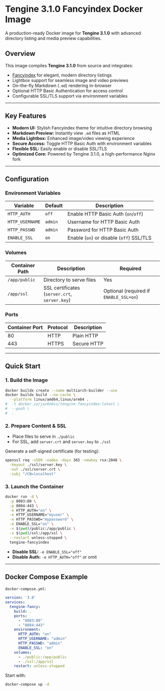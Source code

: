 # Tengine 3.1.0 Fancyindex Docker Image

A production-ready Docker image for **Tengine 3.1.0** with advanced directory listing and media preview capabilities.

## Overview

This image compiles **Tengine 3.1.0** from source and integrates:

- [Fancyindex](https://github.com/TheInsomniac/Nginx-Fancyindex-Theme) for elegant, modern directory listings
- Lightbox support for seamless image and video previews
- On-the-fly Markdown (`.md`) rendering in-browser
- Optional HTTP Basic Authentication for access control
- Configurable SSL/TLS support via environment variables

---

## Key Features

- **Modern UI:** Stylish Fancyindex theme for intuitive directory browsing
- **Markdown Preview:** Instantly view `.md` files as HTML
- **Media Lightbox:** Enhanced image/video viewing experience
- **Secure Access:** Toggle HTTP Basic Auth with environment variables
- **Flexible SSL:** Easily enable or disable SSL/TLS
- **Optimized Core:** Powered by Tengine 3.1.0, a high-performance Nginx fork

---

## Configuration

### Environment Variables

| Variable        | Default | Description                              |
| --------------- | ------- | ---------------------------------------- |
| `HTTP_AUTH`     | `off`   | Enable HTTP Basic Auth (`on`/`off`)      |
| `HTTP_USERNAME` | `admin` | Username for HTTP Basic Auth             |
| `HTTP_PASSWD`   | `admin` | Password for HTTP Basic Auth             |
| `ENABLE_SSL`    | `on`    | Enable (`on`) or disable (`off`) SSL/TLS |

### Volumes

| Container Path | Description                                   | Required                               |
| -------------- | --------------------------------------------- | -------------------------------------- |
| `/app/public`  | Directory to serve files                      | Yes                                    |
| `/app/ssl`     | SSL certificates (`server.crt`, `server.key`) | Optional (required if `ENABLE_SSL=on`) |

### Ports

| Container Port | Protocol | Description |
| -------------- | -------- | ----------- |
| 80             | HTTP     | Plain HTTP  |
| 443            | HTTPS    | Secure HTTP |

---

## Quick Start

### 1. Build the Image

```bash
docker buildx create --name multiarch-builder --use
docker buildx build --no-cache \
  --platform linux/amd64,linux/arm64 .
#  -t docker.io/jas0n0ss/tengine-fancyindex:latest \
#  --push \
#  .
```

### 2. Prepare Content & SSL

- Place files to serve in `./public`
- For SSL, add `server.crt` and `server.key` to `./ssl`

Generate a self-signed certificate (for testing):

```bash
openssl req -x509 -nodes -days 365 -newkey rsa:2048 \
  -keyout ./ssl/server.key \
  -out ./ssl/server.crt \
  -subj "/CN=localhost"
```

### 3. Launch the Container

```bash
docker run -d \
  -p 8083:80 \
  -p 8084:443 \
  -e HTTP_AUTH="on" \
  -e HTTP_USERNAME="myuser" \
  -e HTTP_PASSWD="mypassword" \
  -e ENABLE_SSL="on" \
  -v $(pwd)/public:/app/public \
  -v $(pwd)/ssl:/app/ssl \
  --restart unless-stopped \
  tengine-fancyindex
```

- **Disable SSL:** `-e ENABLE_SSL="off"`
- **Disable Auth:** `-e HTTP_AUTH="off"` or omit

---

## Docker Compose Example

`docker-compose.yml`:

```yaml
version: '3.8'
services:
  tengine-fancy:
    build: .
    ports:
      - "8083:80"
      - "8084:443"
    environment:
      HTTP_AUTH: "on"
      HTTP_USERNAME: "admin"
      HTTP_PASSWD: "admin"
      ENABLE_SSL: "on"
    volumes:
      - ./public:/app/public
      - ./ssl:/app/ssl
    restart: unless-stopped
```

Start with:

```bash
docker-compose up -d
```

